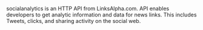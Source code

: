 socialanalytics is an HTTP API from LinksAlpha.com. API enables developers to get analytic information and data for news links. This includes Tweets, clicks, and sharing activity on the social web.